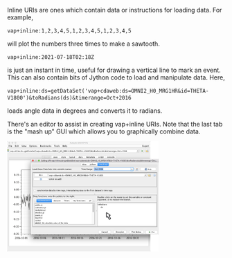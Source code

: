 Inline URIs are ones which contain data or instructions for loading data.  For example,

~~~~~
vap+inline:1,2,3,4,5,1,2,3,4,5,1,2,3,4,5
~~~~~

will plot the numbers three times to make a sawtooth.  

~~~~~
vap+inline:2021-07-18T02:18Z 
~~~~~

is just an instant in time, useful for drawing a vertical line to mark an event.
This can also contain bits of Jython code to load and manipulate data.  Here,

~~~~~
vap+inline:ds=getDataSet('vap+cdaweb:ds=OMNI2_H0_MRG1HR&id=THETA-V1800')&toRadians(ds)&timerange=Oct+2016
~~~~~

loads angle data in degrees and converts it to radians.
 
There's an editor to assist in creating vap+inline URIs.  Note that the last tab is the "mash up" GUI
which allows you to graphically combine data.

<img src='../image/mashup.png' width=350>
